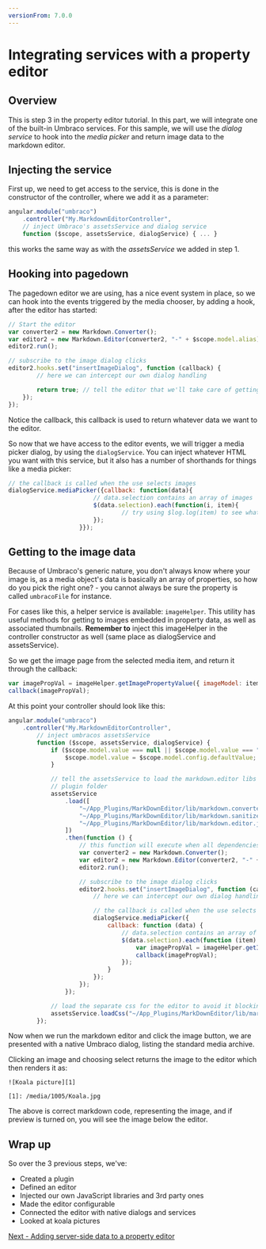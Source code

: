 ```yaml
---
versionFrom: 7.0.0
---
```



# Integrating services with a property editor

## Overview
This is step 3 in the property editor tutorial. In this part, we will integrate one of the built-in Umbraco services. For this sample, we will use the *dialog service* to hook into the *media picker* and return image data to the markdown editor.

## Injecting the service
First up, we need to get access to the service, this is done in the constructor of the controller, where we add it as a parameter:

```javascript
angular.module("umbraco")
    .controller("My.MarkdownEditorController",
    // inject Umbraco's assetsService and dialog service
    function ($scope, assetsService, dialogService) { ... }
```

this works the same way as with the *assetsService* we added in step 1.

## Hooking into pagedown
The pagedown editor we are using, has a nice event system in place, so we can hook into the events triggered by the media chooser, by adding a hook, after the editor has started:

```javascript
// Start the editor
var converter2 = new Markdown.Converter();
var editor2 = new Markdown.Editor(converter2, "-" + $scope.model.alias);
editor2.run();

// subscribe to the image dialog clicks
editor2.hooks.set("insertImageDialog", function (callback) {
        // here we can intercept our own dialog handling

        return true; // tell the editor that we'll take care of getting the image url
    });
});
```

Notice the callback, this callback is used to return whatever data we want to the editor.

So now that we have access to the editor events, we will trigger a media picker dialog, by using the `dialogService`. You can inject whatever HTML you want with this service, but it also has a number of shorthands for things like a media picker:

```javascript
// the callback is called when the use selects images
dialogService.mediaPicker({callback: function(data){
                        // data.selection contains an array of images
                        $(data.selection).each(function(i, item){
                                // try using $log.log(item) to see what this data contains
                        });
                    }});
```

## Getting to the image data
Because of Umbraco's generic nature, you don't always know where your image is, as a media object's data is basically an array of properties, so how do you pick the right one? - you cannot always be sure the property is called `umbracoFile` for instance.

For cases like this, a helper service is available: `imageHelper`. This utility has useful methods for getting to images embedded in property data, as well as associated thumbnails. **Remember to** inject this imageHelper in the controller constructor as well (same place as dialogService and assetsService).

So we get the image page from the selected media item, and return it through the callback:

```javascript
var imagePropVal = imageHelper.getImagePropertyValue({ imageModel: item, scope: $scope });
callback(imagePropVal);
```

At this point your controller should look like this:
```javascript
angular.module("umbraco")
    .controller("My.MarkdownEditorController",
        // inject umbracos assetsService
        function ($scope, assetsService, dialogService) {
            if ($scope.model.value === null || $scope.model.value === "") {
                $scope.model.value = $scope.model.config.defaultValue;
            }

            // tell the assetsService to load the markdown.editor libs from the markdown editors
            // plugin folder
            assetsService
                .load([
                    "~/App_Plugins/MarkDownEditor/lib/markdown.converter.js",
                    "~/App_Plugins/MarkDownEditor/lib/markdown.sanitizer.js",
                    "~/App_Plugins/MarkDownEditor/lib/markdown.editor.js"
                ])
                .then(function () {
                    // this function will execute when all dependencies have loaded
                    var converter2 = new Markdown.Converter();
                    var editor2 = new Markdown.Editor(converter2, "-" + $scope.model.alias);
                    editor2.run();

                    // subscribe to the image dialog clicks
                    editor2.hooks.set("insertImageDialog", function (callback) {
                        // here we can intercept our own dialog handling

                        // the callback is called when the use selects images
                        dialogService.mediaPicker({
                            callback: function (data) {
                                // data.selection contains an array of images
                                $(data.selection).each(function (item) {
                                    var imagePropVal = imageHelper.getImagePropertyValue({ imageModel: item, scope: $scope });
                                    callback(imagePropVal);
                                });
                            }
                        });
                    });
                });

            // load the separate css for the editor to avoid it blocking our JavaScript loading
            assetsService.loadCss("~/App_Plugins/MarkDownEditor/lib/markdown.editor.less");
        });
```

Now when we run the markdown editor and click the image button, we are presented with a native Umbraco dialog, listing the standard media archive.

Clicking an image and choosing select returns the image to the editor which then renders it as:

    ![Koala picture][1]

    [1]: /media/1005/Koala.jpg

The above is correct markdown code, representing the image, and if preview is turned on, you will see the image below the editor.


## Wrap up
So over the 3 previous steps, we've:

- Created a plugin
- Defined an editor
- Injected our own JavaScript libraries and 3rd party ones
- Made the editor configurable
- Connected the editor with native dialogs and services
- Looked at koala pictures

[Next - Adding server-side data to a property editor](part-4-v7.md)
